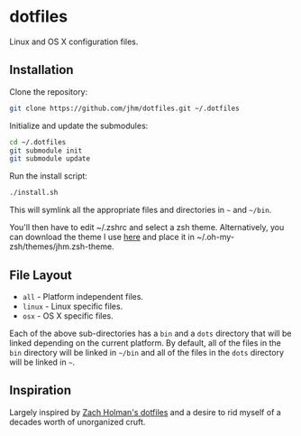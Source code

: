 # dotfiles

Linux and OS X configuration files.

## Installation

Clone the repository:
```sh
git clone https://github.com/jhm/dotfiles.git ~/.dotfiles
```

Initialize and update the submodules:
```sh
cd ~/.dotfiles
git submodule init
git submodule update
```

Run the install script:
```sh
./install.sh
```

This will symlink all the appropriate files and directories in `~` and
`~/bin`.

You'll then have to edit ~/.zshrc and select a zsh
theme. Alternatively, you can download the theme I use
[here](https://gist.github.com/jhm/57e80b366ee4dc9cb70e) and place it
in ~/.oh-my-zsh/themes/jhm.zsh-theme.

## File Layout

- `all` - Platform independent files.
- `linux` - Linux specific files.
- `osx` - OS X specific files.

Each of the above sub-directories has a `bin` and a `dots` directory
that will be linked depending on the current platform. By default, all
of the files in the `bin` directory will be linked in `~/bin` and
all of the files in the `dots` directory will be linked in `~`.


## Inspiration

Largely inspired by [Zach Holman's dotfiles](https://github.com/holman/dotfiles) 
and a desire to rid myself of a decades worth of unorganized cruft.
